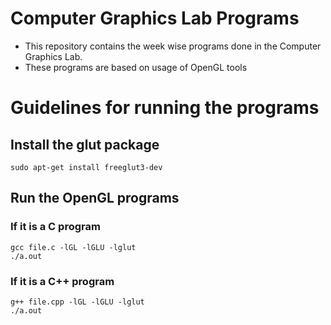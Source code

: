 # Computer Graphics Lab Programs
- This repository contains the week wise programs done in the Computer Graphics Lab.
- These programs are based on usage of OpenGL tools

# Guidelines for running the programs
## Install the glut package
```
sudo apt-get install freeglut3-dev
```
## Run the OpenGL programs
### If it is a C program
```
gcc file.c -lGL -lGLU -lglut 
./a.out
```
### If it is a C++ program
```
g++ file.cpp -lGL -lGLU -lglut 
./a.out
```
